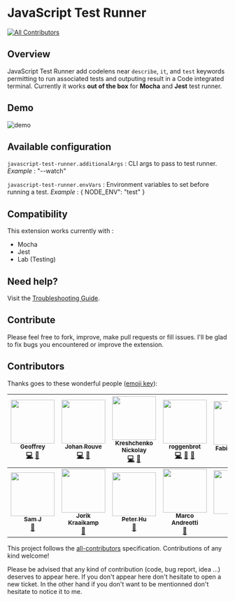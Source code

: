 # JavaScript Test Runner
[![All Contributors](https://img.shields.io/badge/all_contributors-12-orange.svg?style=flat-square)](#contributors)

## Overview

JavaScript Test Runner add codelens near `describe`, `it`, and `test` keywords permitting to run associated tests and outputing result in a Code integrated terminal.
Currently it works **out of the box** for **Mocha** and **Jest** test runner.

## Demo

![demo](./ressources//demo.gif)

## Available configuration

`javascript-test-runner.additionalArgs` : CLI args to pass to test runner.
_Example_ : "--watch"

`javascript-test-runner.envVars` : Environment variables to set before running a test.
_Example_ : { NODE_ENV": "test" }

## Compatibility

This extension works currently with :

* Mocha
* Jest
* Lab (Testing)

## Need help?

Visit the [Troubleshooting Guide](https://github.com/g3offrey/javascript-test-runner/wiki/Troubleshooting).

## Contribute

Please feel free to fork, improve, make pull requests or fill issues.
I'll be glad to fix bugs you encountered or improve the extension.

## Contributors

Thanks goes to these wonderful people ([emoji key](https://github.com/kentcdodds/all-contributors#emoji-key)):

<!-- ALL-CONTRIBUTORS-LIST:START - Do not remove or modify this section -->
<!-- prettier-ignore -->
| [<img src="https://avatars1.githubusercontent.com/u/11151445?v=4" width="100px;"/><br /><sub><b>Geoffrey</b></sub>](https://github.com/g3offrey)<br />[💻](https://github.com/g3offrey/javascript-test-runner/commits?author=g3offrey "Code") [🤔](#ideas-g3offrey "Ideas, Planning, & Feedback") | [<img src="https://avatars0.githubusercontent.com/u/3911114?v=4" width="100px;"/><br /><sub><b>Johan Rouve</b></sub>](https://github.com/ooga)<br />[💻](https://github.com/g3offrey/javascript-test-runner/commits?author=ooga "Code") [🐛](https://github.com/g3offrey/javascript-test-runner/issues?q=author%3Aooga "Bug reports") | [<img src="https://avatars0.githubusercontent.com/u/26111050?v=4" width="100px;"/><br /><sub><b>Kreshchenko Nickolay</b></sub>](https://github.com/nkreshchenko)<br />[💻](https://github.com/g3offrey/javascript-test-runner/commits?author=nkreshchenko "Code") [🤔](#ideas-nkreshchenko "Ideas, Planning, & Feedback") | [<img src="https://avatars1.githubusercontent.com/u/41467575?v=4" width="100px;"/><br /><sub><b>roggenbrot</b></sub>](https://github.com/roggenbrot)<br />[💻](https://github.com/g3offrey/javascript-test-runner/commits?author=roggenbrot "Code") [🐛](https://github.com/g3offrey/javascript-test-runner/issues?q=author%3Aroggenbrot "Bug reports") [🤔](#ideas-roggenbrot "Ideas, Planning, & Feedback") | [<img src="https://avatars2.githubusercontent.com/u/1240520?v=4" width="100px;"/><br /><sub><b>Fabien Allanic</b></sub>](http://allanic.org)<br />[🐛](https://github.com/g3offrey/javascript-test-runner/issues?q=author%3Afallanic "Bug reports") | [<img src="https://avatars2.githubusercontent.com/u/53399?v=4" width="100px;"/><br /><sub><b>Daniel Friesen</b></sub>](http://danielfriesen.name/)<br />[🐛](https://github.com/g3offrey/javascript-test-runner/issues?q=author%3Adantman "Bug reports") | [<img src="https://avatars0.githubusercontent.com/u/2930063?v=4" width="100px;"/><br /><sub><b>Steven Goris</b></sub>](https://github.com/GoGoris)<br />[🐛](https://github.com/g3offrey/javascript-test-runner/issues?q=author%3AGoGoris "Bug reports") |
| :---: | :---: | :---: | :---: | :---: | :---: | :---: |
| [<img src="https://avatars1.githubusercontent.com/u/2108452?v=4" width="100px;"/><br /><sub><b>Sam J</b></sub>](http://nfour.me)<br />[🐛](https://github.com/g3offrey/javascript-test-runner/issues?q=author%3Anfour "Bug reports") | [<img src="https://avatars0.githubusercontent.com/u/390575?v=4" width="100px;"/><br /><sub><b>Jorik Kraaikamp</b></sub>](https://github.com/JostCrow)<br />[🐛](https://github.com/g3offrey/javascript-test-runner/issues?q=author%3AJostCrow "Bug reports") | [<img src="https://avatars3.githubusercontent.com/u/16585242?v=4" width="100px;"/><br /><sub><b>Peter Hu</b></sub>](https://github.com/PeikangHu)<br />[🐛](https://github.com/g3offrey/javascript-test-runner/issues?q=author%3APeikangHu "Bug reports") | [<img src="https://avatars2.githubusercontent.com/u/1413476?v=4" width="100px;"/><br /><sub><b>Marco Andreotti</b></sub>](https://github.com/marqu3z)<br />[🐛](https://github.com/g3offrey/javascript-test-runner/issues?q=author%3Amarqu3z "Bug reports") | [<img src="https://avatars3.githubusercontent.com/u/1265888?v=4" width="100px;"/><br /><sub><b>小秦</b></sub>](https://xqin.net/)<br />[💻](https://github.com/g3offrey/javascript-test-runner/commits?author=xqin "Code") |
<!-- ALL-CONTRIBUTORS-LIST:END -->

This project follows the [all-contributors](https://github.com/kentcdodds/all-contributors) specification. Contributions of any kind welcome!

Please be advised that any kind of contribution (code, bug report, idea ...) deserves to appear here. If you don't appear here don't hesitate to open a new ticket.
In the other hand if you don't want to be mentionned don't hesitate to notice it to me.

